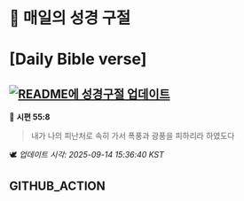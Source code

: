 # 🙏 매일의 성경 구절
# [Daily Bible verse]
## [![README에 성경구절 업데이트](https://github.com/DONGSUKA/first_test/actions/workflows/update-readme-bible.yml/badge.svg)](https://github.com/DONGSUKA/first_test/actions/workflows/update-readme-bible.yml)
<!-- START_BIBLE_VERSE -->
📖 **시편 55:8**
> 내가 나의 피난처로 속히 가서 폭풍과 광풍을 피하리라 하였도다

🕊️ _업데이트 시각: 2025-09-14 15:36:40 KST_
  <!-- END_BIBLE_VERSE -->
## GITHUB_ACTION
